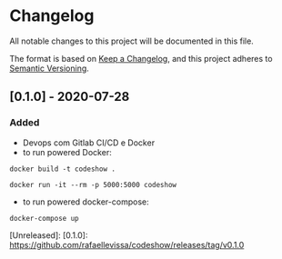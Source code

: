 # Changelog

All notable changes to this project will be documented in this file.

The format is based on [Keep a Changelog](https://keepachangelog.com/en/1.0.0/),
and this project adheres to [Semantic Versioning](https://semver.org/spec/v2.0.0.html).

## [0.1.0] - 2020-07-28

### Added

- Devops com Gitlab CI/CD e Docker
- to run powered Docker: 

`docker build -t codeshow .`

`docker run -it --rm -p 5000:5000 codeshow`

- to run powered docker-compose:

`docker-compose up`

[Unreleased]:
[0.1.0]: https://github.com/rafaellevissa/codeshow/releases/tag/v0.1.0
